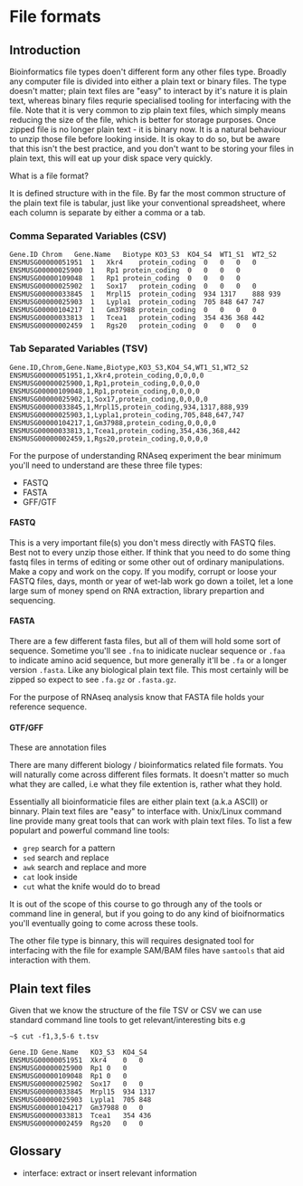 # File formats

## Introduction

Bioinformatics file types doen't different form any other files type. Broadly any computer file is divided into either a plain text or binary files. The type doesn't matter; plain text files are "easy" to interact by it's nature it is plain text, whereas binary files requrie specialised tooling for interfacing with the file.
Note that it is very common to zip plain text files, which simply means reducing the size of the file, which is better for storage purposes. Once zipped file is no longer plain text - it is binary now. It is a natural behaviour to unzip those file before looking inside. It is okay to do so, but be aware that this isn't the best practice, and you don't want to be storing your files in plain text, this will eat up your disk space very quickly.

What is a file format?

It is defined structure with in the file. By far the most common structure of the plain text file is tabular, just like your conventional spreadsheet, where each column is separate by either a comma or a tab.

### Comma Separated Variables (CSV)

```
Gene.ID	Chrom	Gene.Name	Biotype	KO3_S3	KO4_S4	WT1_S1	WT2_S2
ENSMUSG00000051951	1	Xkr4	protein_coding	0	0	0	0
ENSMUSG00000025900	1	Rp1	protein_coding	0	0	0	0
ENSMUSG00000109048	1	Rp1	protein_coding	0	0	0	0
ENSMUSG00000025902	1	Sox17	protein_coding	0	0	0	0
ENSMUSG00000033845	1	Mrpl15	protein_coding	934	1317	888	939
ENSMUSG00000025903	1	Lypla1	protein_coding	705	848	647	747
ENSMUSG00000104217	1	Gm37988	protein_coding	0	0	0	0
ENSMUSG00000033813	1	Tcea1	protein_coding	354	436	368	442
ENSMUSG00000002459	1	Rgs20	protein_coding	0	0	0	0
```

### Tab Separated Variables (TSV)

```
Gene.ID,Chrom,Gene.Name,Biotype,KO3_S3,KO4_S4,WT1_S1,WT2_S2
ENSMUSG00000051951,1,Xkr4,protein_coding,0,0,0,0
ENSMUSG00000025900,1,Rp1,protein_coding,0,0,0,0
ENSMUSG00000109048,1,Rp1,protein_coding,0,0,0,0
ENSMUSG00000025902,1,Sox17,protein_coding,0,0,0,0
ENSMUSG00000033845,1,Mrpl15,protein_coding,934,1317,888,939
ENSMUSG00000025903,1,Lypla1,protein_coding,705,848,647,747
ENSMUSG00000104217,1,Gm37988,protein_coding,0,0,0,0
ENSMUSG00000033813,1,Tcea1,protein_coding,354,436,368,442
ENSMUSG00000002459,1,Rgs20,protein_coding,0,0,0,0
```

For the purpose of understanding RNAseq experiment the bear minimum you'll need to understand are these three file types:

- FASTQ 
- FASTA
- GFF/GTF

#### FASTQ

This is a very important file(s) you don't mess directly with FASTQ files. Best not to every unzip those either. If think that you need to do some thing fastq files in terms of editing or some other out of ordinary manipulations. Make a copy and work on the copy. If you modify, corrupt or loose your FASTQ files, days, month or year of wet-lab work go down a toilet, let a lone large sum of money spend on RNA extraction, library prepartion and sequencing.

#### FASTA

There are a few different fasta files, but all of them will hold some sort of sequence. Sometime you'll see `.fna` to inidicate nuclear sequence or `.faa` to indicate amino acid sequence, but more generally it'll be `.fa` or a longer version `.fasta`. Like any biological plain text file. This most certainly will be zipped so expect to see `.fa.gz` or `.fasta.gz`.

For the purpose of RNAseq analysis know that FASTA file holds your reference sequence. 

#### GTF/GFF

These are annotation files


There are many different biology / bioinformatics related file formats. You will naturally come across different files
formats. It doesn't matter so much what they are called, i.e what they file extention is, rather what they hold. 

Essentially all bioinformaticie files are either plain text (a.k.a ASCII) or binnary. Plain text files are "easy" to interface with. Unix/Linux command line provide many great tools that can work with plain text files. To list a few populart and powerful command line tools:

- `grep` search for a pattern
- `sed` search and replace
- `awk` search and replace and more
- `cat` look inside
- `cut` what the knife would do to bread

It is out of the scope of this course to go through any of the tools or command line in general, but if you going to do any kind of bioifnormatics you'll eventually going to come across these tools.

The other file type is binnary, this will requires designated tool for interfacing with the file for example SAM/BAM files have `samtools` that aid interaction with them.


## Plain text files


Given that we know the structure of the file TSV or CSV we can use standard command line tools to get relevant/interesting bits e.g

```
~$ cut -f1,3,5-6 t.tsv

Gene.ID	Gene.Name	KO3_S3	KO4_S4
ENSMUSG00000051951	Xkr4	0	0
ENSMUSG00000025900	Rp1	0	0
ENSMUSG00000109048	Rp1	0	0
ENSMUSG00000025902	Sox17	0	0
ENSMUSG00000033845	Mrpl15	934	1317
ENSMUSG00000025903	Lypla1	705	848
ENSMUSG00000104217	Gm37988	0	0
ENSMUSG00000033813	Tcea1	354	436
ENSMUSG00000002459	Rgs20	0	0
```

## Glossary

- interface: extract or insert relevant information


